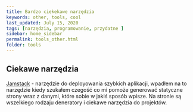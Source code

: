```yaml
---
title: Bardzo ciekekawe narzędzia
keywords: other, tools, cool
last_updated: July 15, 2020
tags: [narzędzia, programowanie, przydatne ]
sidebar: home_sidebar
permalink: tools_other.html
folder: tools
---
```


## Ciekawe narzędzia 

[Jamstack](https://jamstack.org/) - narzędzie do deployowania szybkich aplikacji, wpadłem na to narzędzie kiedy szukałem czegość co mi pomoże generować statyczne strony wraz z danymi, które sobie w jakiś sposób wpisze. Na stronie są wszelkiego rodzaju deneratory i ciekawe narzędzia do projektów.